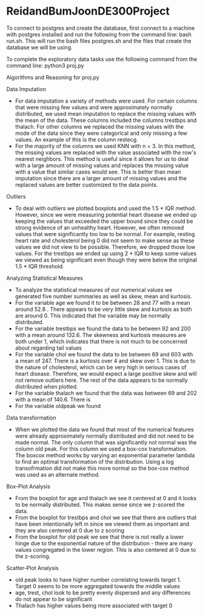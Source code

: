# ReidandBumJoonDE300Project

To connect to postgres and create the database, first connect to a machine with postgres installed and run the following from the command line:
bash run.sh. This will run the bash files postgres.sh and the files that create the database we will be using.

To complete the exploratory data tasks use the following command from the command line:
python3 proj.py

Algorithms and Reasoning for proj.py

Data Imputation

- For data imputation a variety of methods were used. For certain columns that were missing few values and were approximately normally distributed, we used mean imputation to replace the missing values with the mean of the data. These columns included the columns trestbps and thalach. For other columns we replaced the missing values with the mode of the data since they were categorical and only missing a few values. An example of this is the column restecg.
- For the majority of the columns we used KNN with n = 3. In this method, the missing values are replaced with the value associated with the row's nearest neighbors. This method is useful since it allows for us to deal with a large amount of missing values and replaces the missing value with a value that similar cases would see. This is better than mean imputation since there are a larger amount of missing values and the replaced values are better customized to the data points. 


Outliers

- To deal with outliers we plotted boxplots and used the 1.5 * IQR method. However, since we were measuring potential heart disease we ended up keeping the values that exceeded the upper bound since they could be strong evidence of an unhealthy heart. However, we often removed values that were significantly too low to be normal. For example, resting heart rate and cholesterol being 0 did not seem to make sense as these values we did not view to be possible. Therefore, we dropped those low values. For the trestbps we ended up using 2 * IQR to keep some values we viewed as being significant even though they were below the original 1.5 * IQR threshold.

Analyzing Statistical Measures

- To analyze the statistical measures of our numerical values we generated five number summaries as well as skew, mean and kurtosis.
- For the variable age we found it to be between 28 and 77 with a mean around 52.8 . There appears to be very little skew and kurtosis as both are around 0. This indicated that the variable may be normally distributed.
- For the variable trestbps we found the data to be between 92 and 200 with a mean around 132.6. The skewness and kurtosis measures are both under 1, which indicates that there is not much to be concerned about regarding tail values
- For the variable chol we found the data to be between 69 and 603 with a mean of 247. There is a kurtosis over 4 and skew over 1. This is due to the nature of cholesterol, which can be very high in serious cases of heart disease. Therefore, we would expect a large positive skew and will not remove outliers here. The rest of the data appears to be normally distributed when plotted.
- For the variable thalach we found that the data was between 69 and 202 with a mean of 140.6. There is 
- For the variable oldpeak we found

Data transformation

- When we plotted the data we found that most of the numerical features were already approximately normally distributed and did not need to be made normal. The only column that was significantly not normal was the column old peak. For this column we used a box-cox transformation. The boxcox method works by varying an exponential parameter lambda to find an optimal transformation of the distribution. Using a log transofrmation did not make this more normal so the box-cox method was used as an alternate method.

Box-Plot Analysis

- From the boxplot for age and thalach we see it centered at 0 and it looks to be normally distributed. This makes sense since we z-scored the data.
- From the boxplot for trestbps and chol we see that there are outliers that have been intentionally left in since we viewed them as important and they are also centered at 0 due to z scoring
- From the boxplot for old peak we see that there is not really a lower hinge due to the exponential nature of the distribution - there are many values congregated in the lower region. This is also centered at 0 due to the z-scoring. 

Scatter-Plot Analysis

- old peak looks to have higher number correlating towards target 1. Target 0 seems to be more aggregated towards the middle values
- age, trest, chol look to be pretty evenly dispersed and any differences do not appear to be significant
- Thalach has higher values being more associated with target 0
